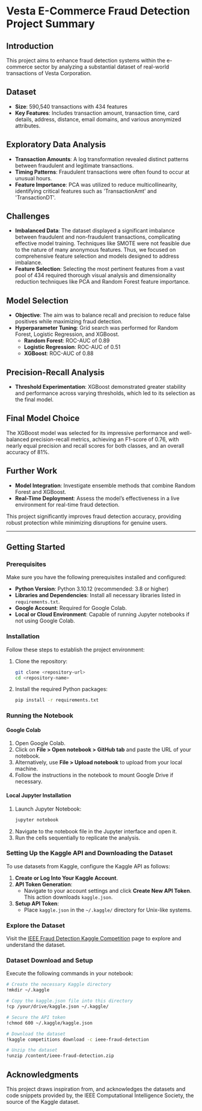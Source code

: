 # Vesta E-Commerce Fraud Detection Project Summary

## Introduction
This project aims to enhance fraud detection systems within the e-commerce sector by analyzing a substantial dataset of real-world transactions of Vesta Corporation.

## Dataset
- **Size**: 590,540 transactions with 434 features
- **Key Features**: Includes transaction amount, transaction time, card details, address, distance, email domains, and various anonymized attributes.

## Exploratory Data Analysis
- **Transaction Amounts**: A log transformation revealed distinct patterns between fraudulent and legitimate transactions.
- **Timing Patterns**: Fraudulent transactions were often found to occur at unusual hours.
- **Feature Importance**: PCA was utilized to reduce multicollinearity, identifying critical features such as 'TransactionAmt' and 'TransactionDT'.

## Challenges
- **Imbalanced Data**: The dataset displayed a significant imbalance between fraudulent and non-fraudulent transactions, complicating effective model training. Techniques like SMOTE were not feasible due to the nature of many anonymous features. Thus, we focused on comprehensive feature selection and models designed to address imbalance.
- **Feature Selection**: Selecting the most pertinent features from a vast pool of 434 required thorough visual analysis and dimensionality reduction techniques like PCA and Random Forest feature importance.

## Model Selection
- **Objective**: The aim was to balance recall and precision to reduce false positives while maximizing fraud detection.
- **Hyperparameter Tuning**: Grid search was performed for Random Forest, Logistic Regression, and XGBoost.
  - **Random Forest**: ROC-AUC of 0.89
  - **Logistic Regression**: ROC-AUC of 0.51
  - **XGBoost**: ROC-AUC of 0.88

## Precision-Recall Analysis
- **Threshold Experimentation**: XGBoost demonstrated greater stability and performance across varying thresholds, which led to its selection as the final model.

## Final Model Choice
The XGBoost model was selected for its impressive performance and well-balanced precision-recall metrics, achieving an F1-score of 0.76, with nearly equal precision and recall scores for both classes, and an overall accuracy of 81%.

## Further Work
- **Model Integration**: Investigate ensemble methods that combine Random Forest and XGBoost.
- **Real-Time Deployment**: Assess the model’s effectiveness in a live environment for real-time fraud detection.

This project significantly improves fraud detection accuracy, providing robust protection while minimizing disruptions for genuine users.

---

## Getting Started

### Prerequisites
Make sure you have the following prerequisites installed and configured:
- **Python Version**: Python 3.10.12 (recommended: 3.8 or higher)
- **Libraries and Dependencies**: Install all necessary libraries listed in `requirements.txt`.
- **Google Account**: Required for Google Colab.
- **Local or Cloud Environment**: Capable of running Jupyter notebooks if not using Google Colab.

### Installation
Follow these steps to establish the project environment:
1. Clone the repository:
   ```bash
   git clone <repository-url>
   cd <repository-name>
   ```
2. Install the required Python packages:
   ```bash
   pip install -r requirements.txt
   ```

### Running the Notebook

#### Google Colab
1. Open Google Colab.
2. Click on **File > Open notebook > GitHub tab** and paste the URL of your notebook.
3. Alternatively, use **File > Upload notebook** to upload from your local machine.
4. Follow the instructions in the notebook to mount Google Drive if necessary.

#### Local Jupyter Installation
1. Launch Jupyter Notebook:
   ```bash
   jupyter notebook
   ```
2. Navigate to the notebook file in the Jupyter interface and open it.
3. Run the cells sequentially to replicate the analysis.

### Setting Up the Kaggle API and Downloading the Dataset
To use datasets from Kaggle, configure the Kaggle API as follows:

1. **Create or Log Into Your Kaggle Account**.
2. **API Token Generation**:
   - Navigate to your account settings and click **Create New API Token**. This action downloads `kaggle.json`.
3. **Setup API Token**:
   - Place `kaggle.json` in the `~/.kaggle/` directory for Unix-like systems.

### Explore the Dataset
Visit the [IEEE Fraud Detection Kaggle Competition](https://www.kaggle.com/c/ieee-fraud-detection) page to explore and understand the dataset.

### Dataset Download and Setup
Execute the following commands in your notebook:
```bash
# Create the necessary Kaggle directory
!mkdir ~/.kaggle

# Copy the kaggle.json file into this directory
!cp /your/drive/kaggle.json ~/.kaggle/

# Secure the API token
!chmod 600 ~/.kaggle/kaggle.json

# Download the dataset
!kaggle competitions download -c ieee-fraud-detection

# Unzip the dataset
!unzip /content/ieee-fraud-detection.zip
```


## Acknowledgments
This project draws inspiration from, and acknowledges the datasets and code snippets provided by, the IEEE Computational Intelligence Society, the source of the Kaggle dataset.
